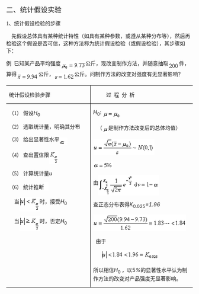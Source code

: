 <div class=Section1>
<p class=MsoNormal><span lang=ZH-CN style='font-size:14.0pt;font-family:宋体_GB2312'>二、统计假设实验</span></p>
<p class=MsoNormal align=left style='margin:0mm;margin-bottom:.0001pt;
text-align:left'><span lang=EN-US style='font-family:宋体_GB2312'>1</span><span
lang=ZH-CN style='font-family:宋体_GB2312'>、统计假设检验的步骤</span><span lang=ZH-CN
style='font-family:宋体'> </span></p>
<p class=MsoNormal><b><span lang=EN-US style='font-family:宋体_GB2312'>&nbsp;&nbsp;&nbsp;
</span></b><span lang=ZH-CN style='font-family:宋体_GB2312'>先假设总体具有某种统计特性（如具有某种参数，或遵从某种分布等），然后再检验这个假设是否可信，这种方法称为统计假设检验（或假设检验），其步骤如下：</span></p>
<p class=MsoNormal><span lang=ZH-CN style='font-family:宋体_GB2312'>例</span><b><span
lang=EN-US style='font-family:宋体_GB2312'>&nbsp; </span></b><span lang=ZH-CN
style='font-family:宋体_GB2312'>已知某产品平均强度</span><sub><span lang=EN-US
style='font-family:宋体_GB2312'><img width=67 height=24
src="res/17e9d95da129bdd93c34fb6cc6aaaa52_5857_files/image004.gif" u1:shapes="_x0000_i1025"
align=absmiddle></span></sub><span lang=ZH-CN style='font-family:宋体_GB2312'>公斤，现改变制作方法，并随意抽取</span><sub><span
lang=EN-US style='font-family:宋体_GB2312'><img width=29 height=19
src="res/17e9d95da129bdd93c34fb6cc6aaaa52_5857_files/image006.gif" u1:shapes="_x0000_i1026"
align=absmiddle></span></sub><span lang=ZH-CN style='font-family:宋体_GB2312'>件，算得</span><sub><span
lang=EN-US style='font-family:宋体_GB2312'><img width=59 height=19
src="res/17e9d95da129bdd93c34fb6cc6aaaa52_5857_files/image008.gif" u1:shapes="_x0000_i1027"
align=absmiddle></span></sub><span lang=ZH-CN style='font-family:宋体_GB2312'>公斤，</span><sub><span
lang=EN-US style='font-family:宋体_GB2312'><img width=55 height=19
src="res/17e9d95da129bdd93c34fb6cc6aaaa52_5857_files/image010.gif" u1:shapes="_x0000_i1028"
align=absmiddle></span></sub><span lang=ZH-CN style='font-family:宋体_GB2312'>公斤。问制作方法的改变对强度有无显著影响？</span></p>
<table class=MsoNormalTable border=1 cellspacing=0 cellpadding=0
 style='border-collapse:collapse;border:none'>
 <tr>
  <td width=259 valign=top style='width:194.4pt;border:solid windowtext 1.0pt;
  border-left:none;padding:0mm 5.4pt 0mm 5.4pt'>
  <p class=MsoNormal><span lang=ZH-CN style='font-family:宋体_GB2312'>统计假设检验步骤</span></p>
  </td>
  <td width=309 valign=top style='width:231.7pt;border-top:solid windowtext 1.0pt;
  border-left:none;border-bottom:solid windowtext 1.0pt;border-right:none;
  padding:0mm 5.4pt 0mm 5.4pt'>
  <p class=MsoNormal><span lang=EN-US style='font-family:宋体_GB2312'>&nbsp;&nbsp;&nbsp;&nbsp;&nbsp;&nbsp;&nbsp;&nbsp;&nbsp;
  </span><span lang=ZH-CN style='font-family:宋体_GB2312'>过</span><span
  lang=EN-US style='font-family:宋体_GB2312'>&nbsp; </span><span lang=ZH-CN
  style='font-family:宋体_GB2312'>程</span><span lang=EN-US style='font-family:
  宋体_GB2312'>&nbsp; </span><span lang=ZH-CN style='font-family:宋体_GB2312'>分</span><span
  lang=EN-US style='font-family:宋体_GB2312'>&nbsp; </span><span lang=ZH-CN
  style='font-family:宋体_GB2312'>析</span></p>
  </td>
 </tr>
 <tr>
  <td width=259 valign=top style='width:194.4pt;border-top:none;border-left:
  none;border-bottom:solid windowtext 1.0pt;border-right:solid windowtext 1.0pt;
  padding:0mm 5.4pt 0mm 5.4pt'>
  <p class=MsoNormal><span lang=ZH-CN style='font-family:宋体_GB2312'>（</span><span
  lang=EN-US style='font-family:宋体_GB2312'>1</span><span lang=ZH-CN
  style='font-family:宋体_GB2312'>） 假设</span><i><span lang=EN-US>H</span></i><sub><span
  lang=EN-US>0</span></sub></p>
  <p class=MsoNormal><span lang=ZH-CN style='font-family:宋体_GB2312'>（</span><span
  lang=EN-US style='font-family:宋体_GB2312'>2</span><span lang=ZH-CN
  style='font-family:宋体_GB2312'>） 选取统计量，明确其分布</span></p>
  <p class=MsoNormal><span lang=ZH-CN style='font-family:宋体_GB2312'>（</span><span
  lang=EN-US style='font-family:宋体_GB2312'>3</span><span lang=ZH-CN
  style='font-family:宋体_GB2312'>） 给出显著性水平</span><sub><span lang=EN-US
  style='font-family:宋体_GB2312'><img width=21 height=21
  src="res/17e9d95da129bdd93c34fb6cc6aaaa52_5857_files/image012.gif"
  u1:shapes="_x0000_i1029" align=absmiddle></span></sub></p>
  <p class=MsoNormal><span lang=ZH-CN style='font-family:宋体_GB2312'>（</span><span
  lang=EN-US style='font-family:宋体_GB2312'>4</span><span lang=ZH-CN
  style='font-family:宋体_GB2312'>） 查出置信限</span><sub><span lang=EN-US
  style='font-family:宋体_GB2312'><img width=25 height=37
  src="res/17e9d95da129bdd93c34fb6cc6aaaa52_5857_files/image014.gif"
  u1:shapes="_x0000_i1047" align=absmiddle></span></sub></p>
  <p class=MsoNormal><span lang=ZH-CN style='font-family:宋体_GB2312'>（</span><span
  lang=EN-US style='font-family:宋体_GB2312'>5</span><span lang=ZH-CN
  style='font-family:宋体_GB2312'>） 计算统计量</span><i><span lang=EN-US>u</span></i></p>
  <p class=MsoNormal><span lang=ZH-CN style='font-family:宋体_GB2312'>（</span><span
  lang=EN-US style='font-family:宋体_GB2312'>6</span><span lang=ZH-CN
  style='font-family:宋体_GB2312'>） 统计推断</span><sub><span lang=EN-US
  style='font-family:宋体_GB2312'><img width=12 height=23
  src="res/17e9d95da129bdd93c34fb6cc6aaaa52_5857_files/image016.gif"
  u1:shapes="_x0000_i1048"></span></sub></p>
  <p class=MsoNormal><span lang=EN-US style='font-family:宋体_GB2312'>&nbsp;&nbsp;&nbsp;
  </span><span lang=ZH-CN style='font-family:宋体_GB2312'>当</span><sub><span
  lang=EN-US style='font-family:宋体_GB2312'><img width=55 height=39
  src="res/17e9d95da129bdd93c34fb6cc6aaaa52_5857_files/image018.gif"
  u1:shapes="_x0000_i1049" align=absmiddle></span></sub><span lang=ZH-CN
  style='font-family:宋体_GB2312'>时，接受</span><i><span lang=EN-US>H</span></i><sub><span
  lang=EN-US>0</span></sub></p>
  <p class=MsoNormal><span lang=EN-US style='font-family:宋体_GB2312'>&nbsp;&nbsp;&nbsp;
  </span><span lang=ZH-CN style='font-family:宋体_GB2312'>当</span><sub><span
  lang=EN-US style='font-family:宋体_GB2312'><img width=55 height=39
  src="res/17e9d95da129bdd93c34fb6cc6aaaa52_5857_files/image020.gif"
  u1:shapes="_x0000_i1050" align=absmiddle></span></sub><span lang=ZH-CN
  style='font-family:宋体_GB2312'>时，否定</span><i><span lang=EN-US>H</span></i><sub><span
  lang=EN-US>0</span></sub></p>
  </td>
  <td width=309 valign=top style='width:231.7pt;border:none;border-bottom:solid windowtext 1.0pt;
  padding:0mm 5.4pt 0mm 5.4pt'>
  <p class=MsoNormal><i><span lang=EN-US>H</span></i><sub><span lang=EN-US>0</span></sub><span
  lang=EN-US>:<i><sub> <img width=48 height=24
  src="res/17e9d95da129bdd93c34fb6cc6aaaa52_5857_files/image022.gif"
  u1:shapes="_x0000_i1030" align=absmiddle></sub></i></span></p>
  <p class=MsoNormal><span lang=EN-US style='font-family:宋体_GB2312'>&nbsp;&nbsp;
  </span><span lang=ZH-CN style='font-family:宋体_GB2312'>（</span><sub><span
  lang=EN-US style='font-family:宋体_GB2312'><img width=16 height=17
  src="res/17e9d95da129bdd93c34fb6cc6aaaa52_5857_files/image024.gif"
  u1:shapes="_x0000_i1031" align=absmiddle></span></sub><span lang=ZH-CN
  style='font-family:宋体_GB2312'>是制作方法改变后的总体均值）</span></p>
  <p class=MsoNormal><sub><span lang=EN-US style='font-family:宋体_GB2312'><img
  width=165 height=45 src="res/17e9d95da129bdd93c34fb6cc6aaaa52_5857_files/image026.gif"
  u1:shapes="_x0000_i1032"></span></sub></p>
  <p class=MsoNormal><sub><span lang=EN-US style='font-family:宋体_GB2312'><img
  width=53 height=19 src="res/17e9d95da129bdd93c34fb6cc6aaaa52_5857_files/image028.gif"
  u1:shapes="_x0000_i1033"></span></sub></p>
  <p class=MsoNormal><span lang=ZH-CN style='font-family:宋体_GB2312'>由</span><sub><span
  lang=EN-US style='font-family:宋体_GB2312'><img width=163 height=55
  src="res/17e9d95da129bdd93c34fb6cc6aaaa52_5857_files/image030.gif"
  u1:shapes="_x0000_i1051" align=absmiddle></span></sub></p>
  <p class=MsoNormal><span lang=ZH-CN style='font-family:宋体_GB2312'>查正态分布表得</span><i><span
  lang=EN-US>K</span></i><sub><span lang=EN-US>0.025</span></sub><i><span
  lang=EN-US>=1.96</span></i></p>
  <p class=MsoNormal><sub><span lang=EN-US style='font-family:宋体_GB2312'><img
  width=251 height=45 src="res/17e9d95da129bdd93c34fb6cc6aaaa52_5857_files/image032.gif"
  u1:shapes="_x0000_i1052"></span></sub></p>
  <p class=MsoNormal><span lang=EN-US style='font-family:宋体_GB2312'>&nbsp; </span><span
  lang=ZH-CN style='font-family:宋体_GB2312'>由于</span></p>
  <p class=MsoNormal><span lang=EN-US style='font-family:宋体_GB2312'>&nbsp;&nbsp;&nbsp;&nbsp;&nbsp;
  <sub><img width=155 height=27
  src="res/17e9d95da129bdd93c34fb6cc6aaaa52_5857_files/image034.gif"
  u1:shapes="_x0000_i1053"></sub>&nbsp;&nbsp;</span></p>
  <p class=MsoNormal><span lang=ZH-CN style='font-family:宋体_GB2312'>所以相信</span><i><span
  lang=EN-US>H</span></i><sub><span lang=EN-US>0 </span></sub><span lang=ZH-CN
  style='font-family:宋体_GB2312'>，以</span><span lang=EN-US>5<i>%</i></span><span
  lang=ZH-CN style='font-family:宋体_GB2312'>的显著性水平认为制作方法的改变对产品强度无显著影响。</span></p>
  </td>
 </tr>
</table>
<p class=MsoNormal align=left style='margin:0mm;margin-bottom:.0001pt;
text-align:left'><span lang=EN-US style='font-family:宋体'>&nbsp;</span></p>
</div>